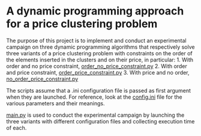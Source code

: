# A dynamic programming approach for a price clustering problem
The purpose of this project is to implement and conduct an experimental campaign on three dynamic programming algorithms that respectively solve three variants of a price clustering problem with constraints on the order of the elements inserted in the clusters and on their price, in particular:
    1. With order and no price constraint, [order_no_price_constraint.py](order_no_price_constraint.py)
    2. With order and price constraint, [order_price_constraint.py](order_price_constraint.py)
    3. With price and no order, [no_order_price_constraint.py](no_order_price_constraint.py)   
    
The scripts assume that a .ini configuration file is passed as first argument when they are launched. For reference, look at the [config.ini](config.ini) file for the various parameters and their meanings.   

[main.py](main.py) is used to conduct the experimental campaign by launching the three variants with different configuration files and collecting execution time of each.